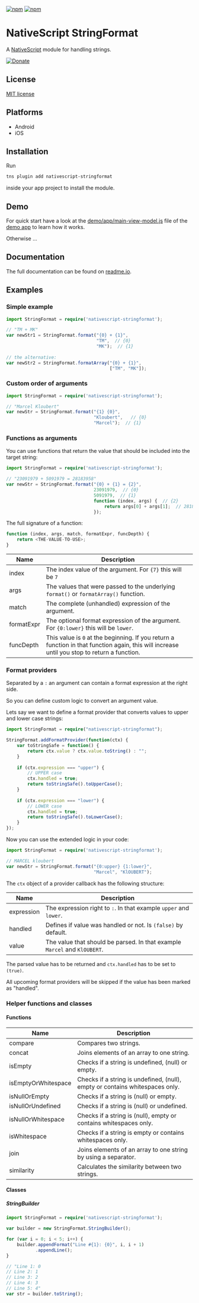 [![npm](https://img.shields.io/npm/v/nativescript-stringformat.svg)](https://www.npmjs.com/package/nativescript-stringformat)
[![npm](https://img.shields.io/npm/dt/nativescript-stringformat.svg?label=npm%20downloads)](https://www.npmjs.com/package/nativescript-stringformat)

# NativeScript StringFormat

A [NativeScript](https://nativescript.org/) module for handling strings.

[![Donate](https://img.shields.io/badge/Donate-PayPal-green.svg)](https://www.paypal.com/cgi-bin/webscr?cmd=_s-xclick&hosted_button_id=B9SPFN79E8BWE)

## License

[MIT license](https://raw.githubusercontent.com/mkloubert/nativescript-stringformat/master/LICENSE)

## Platforms

* Android
* iOS

## Installation

Run

```bash
tns plugin add nativescript-stringformat
```

inside your app project to install the module.

## Demo

For quick start have a look at the [demo/app/main-view-model.js](https://github.com/mkloubert/nativescript-stringformat/blob/master/demo/app/main-view-model.js) file of the [demo app](https://github.com/mkloubert/nativescript-stringformat/tree/master/demo) to learn how it works.

Otherwise ...

## Documentation

The full documentation can be found on [readme.io](https://nativescript-strformat.readme.io/docs).

## Examples

### Simple example

```typescript
import StringFormat = require('nativescript-stringformat');

// "TM + MK"
var newStr1 = StringFormat.format("{0} + {1}",
                                  "TM",  // {0}
                                  "MK");  // {1}
                                 
// the alternative:
var newStr2 = StringFormat.formatArray("{0} + {1}",
                                       ["TM", "MK"]);
```

### Custom order of arguments

```typescript
import StringFormat = require('nativescript-stringformat');

// "Marcel Kloubert"
var newStr = StringFormat.format("{1} {0}",
                                 "Kloubert",   // {0}
                                 "Marcel");  // {1}
```

### Functions as arguments

You can use functions that return the value that should be included into the target string:

```typescript
import StringFormat = require('nativescript-stringformat');

// "23091979 + 5091979 = 28183958"
var newStr = StringFormat.format("{0} + {1} = {2}",
                                 23091979,  // {0}
                                 5091979,  // {1}
                                 function (index, args) {  // {2}
                                     return args[0] + args[1];  // 28183958
                                 });
```

The full signature of a function:

```typescript
function (index, args, match, formatExpr, funcDepth) {
    return <THE-VALUE-TO-USE>;
}
```

| Name | Description |
| ---- | --------- |
| index | The index value of the argument. For `{7}` this will be `7` |
| args | The values that were passed to the underlying `format()` or `formatArray()` function. |
| match | The complete (unhandled) expression of the argument. |
| formatExpr | The optional format expression of the argument. For `{0:lower}` this will be `lower`.  |
| funcDepth | This value is `0` at the beginning. If you return a function in that function again, this will increase until you stop to return a function. |

### Format providers

Separated by a `:` an argument can contain a format expression at the right side.

So you can define custom logic to convert an argument value.

Lets say we want to define a format provider that converts values to upper and lower case strings:

```typescript
import StringFormat = require("nativescript-stringformat");

StringFormat.addFormatProvider(function(ctx) {    
    var toStringSafe = function() { 
        return ctx.value ? ctx.value.toString() : "";
    }
    
    if (ctx.expression === "upper") {
        // UPPER case
        ctx.handled = true;
        return toStringSafe().toUpperCase();
    }
    
    if (ctx.expression === "lower") {
        // LOWER case
        ctx.handled = true;
        return toStringSafe().toLowerCase();
    }
});
```

Now you can use the extended logic in your code:

```typescript
import StringFormat = require('nativescript-stringformat');

// MARCEL kloubert
var newStr = StringFormat.format("{0:upper} {1:lower}",
                                 "Marcel", "KlOUBERT");
```

The `ctx` object of a provider callback has the following structure:

| Name | Description |
| ---- | --------- |
| expression | The expression right to `:`. In that example `upper` and `lower`.  |
| handled | Defines if value was handled or not. Is `(false)` by default. |
| value | The value that should be parsed. In that example `Marcel` and `KlOUBERT`. |

The parsed value has to be returned and `ctx.handled` has to be set to `(true)`.

All upcoming format providers will be skipped if the value has been marked as "handled".

### Helper functions and classes

#### Functions

| Name | Description |
| ---- | --------- |
| compare | Compares two strings. |
| concat | Joins elements of an array to one string. |
| isEmpty | Checks if a string is undefined, (null) or empty. |
| isEmptyOrWhitespace | Checks if a string is undefined, (null), empty or contains whitespaces only. |
| isNullOrEmpty | Checks if a string is (null) or empty. |
| isNullOrUndefined | Checks if a string is (null) or undefined. |
| isNullOrWhitespace | Checks if a string is (null), empty or contains whitespaces only. |
| isWhitespace | Checks if a string is empty or contains whitespaces only. |
| join | Joins elements of an array to one string by using a separator. |
| similarity | Calculates the similarity between two strings. |

#### Classes

##### StringBuilder

```typescript
import StringFormat = require('nativescript-stringformat');

var builder = new StringFormat.StringBuilder();

for (var i = 0; i < 5; i++) {
    builder.appendFormat("Line #{1}: {0}", i, i + 1)
           .appendLine();
}

// "Line 1: 0
// Line 2: 1
// Line 3: 2
// Line 4: 3
// Line 5: 4"
var str = builder.toString();
```

